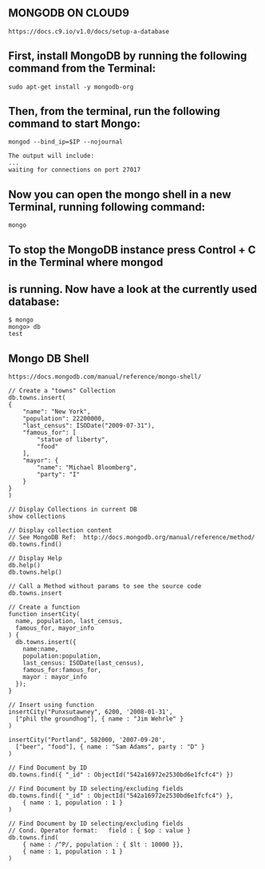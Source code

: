 
## MONGODB ON CLOUD9

    https://docs.c9.io/v1.0/docs/setup-a-database
    
## First, install MongoDB by running the following command from the Terminal:

    sudo apt-get install -y mongodb-org

## Then, from the terminal, run the following command to start Mongo:

    mongod --bind_ip=$IP --nojournal

    The output will include:
    ...
    waiting for connections on port 27017

## Now you can open the mongo shell in a new Terminal, running following command:

    mongo

## To stop the MongoDB instance press Control + C in the Terminal where mongod 
## is running. Now have a look at the currently used database:

    $ mongo
    mongo> db
    test


## Mongo DB Shell

    https://docs.mongodb.com/manual/reference/mongo-shell/
    
    // Create a "towns" Collection
    db.towns.insert(
    {
        "name": "New York",
        "population": 22200000,
        "last_census": ISODate("2009-07-31"),
        "famous_for": [
            "statue of liberty",
            "food"
        ],
        "mayor": {
            "name": "Michael Bloomberg",
            "party": "I"
        }
    }
    )
    
    // Display Collections in current DB
    show collections
    
    // Display collection content
    // See MongoDB Ref:  http://docs.mongodb.org/manual/reference/method/
    db.towns.find()
    
    // Display Help
    db.help()
    db.towns.help()
    
    // Call a Method without params to see the source code
    db.towns.insert
    
    // Create a function 
    function insertCity(
      name, population, last_census,
      famous_for, mayor_info
    ) {
      db.towns.insert({
        name:name, 
        population:population,
        last_census: ISODate(last_census),
        famous_for:famous_for,
        mayor : mayor_info 
      });
    }
    
    // Insert using function
    insertCity("Punxsutawney", 6200, '2008-01-31',
      ["phil the groundhog"], { name : "Jim Wehrle" }
    )
    	
    insertCity("Portland", 582000, '2007-09-20',
      ["beer", "food"], { name : "Sam Adams", party : "D" }
    )
    
    // Find Document by ID
    db.towns.find({ "_id" : ObjectId("542a16972e2530bd6e1fcfc4") })
    
    // Find Document by ID selecting/excluding fields
    db.towns.find({ "_id" : ObjectId("542a16972e2530bd6e1fcfc4") },
        { name : 1, population : 1 }
    )
    
    // Find Document by ID selecting/excluding fields
    // Cond. Operator format:   field : { $op : value }
    db.towns.find(
        { name : /^P/, population : { $lt : 10000 }},
        { name : 1, population : 1 }
    )
    
    

    
    
